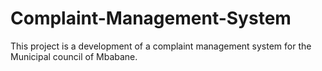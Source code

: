 # Complaint-Management-System
This project is a development of a complaint management system for the Municipal council of Mbabane.
